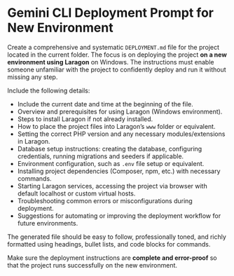 # Gemini CLI Deployment Prompt for New Environment

Create a comprehensive and systematic `DEPLOYMENT.md` file for the project located in the current folder. The focus is on deploying the project **on a new environment using Laragon** on Windows. The instructions must enable someone unfamiliar with the project to confidently deploy and run it without missing any step.

Include the following details:

- Include the current date and time at the beginning of the file.
- Overview and prerequisites for using Laragon (Windows environment).
- Steps to install Laragon if not already installed.
- How to place the project files into Laragon’s `www` folder or equivalent.
- Setting the correct PHP version and any necessary modules/extensions in Laragon.
- Database setup instructions: creating the database, configuring credentials, running migrations and seeders if applicable.
- Environment configuration, such as `.env` file setup or equivalent.
- Installing project dependencies (Composer, npm, etc.) with necessary commands.
- Starting Laragon services, accessing the project via browser with default localhost or custom virtual hosts.
- Troubleshooting common errors or misconfigurations during deployment.
- Suggestions for automating or improving the deployment workflow for future environments.

The generated file should be easy to follow, professionally toned, and richly formatted using headings, bullet lists, and code blocks for commands.

Make sure the deployment instructions are **complete and error-proof** so that the project runs successfully on the new environment.
